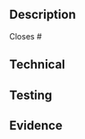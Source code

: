 ## Description
<!-- What does this PR achieve? [feature|hotfix|refactor] -->

Closes #

## Technical
<!-- What should be noted about the implementation? -->

## Testing
<!-- Steps for reviewer to reproduce / verify this PR fixes the problem? -->

## Evidence
<!-- If this PR touches UI, please post evidence (screenshot) of it behaving correctly: -->
